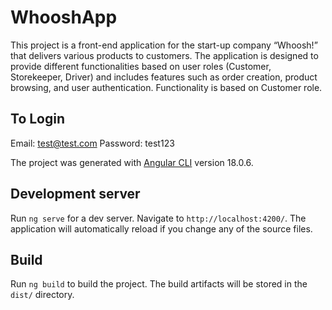 # WhooshApp

This project is a front-end application for the start-up company “Whoosh!” that delivers various products to customers. The application is designed to provide different functionalities based on user roles (Customer, Storekeeper, Driver) and includes features such as order creation, product browsing, and user authentication. Functionality is based on Customer role.

## To Login

Email: test@test.com
Password: test123

The project was generated with [Angular CLI](https://github.com/angular/angular-cli) version 18.0.6.

## Development server

Run `ng serve` for a dev server. Navigate to `http://localhost:4200/`. The application will automatically reload if you change any of the source files.

## Build

Run `ng build` to build the project. The build artifacts will be stored in the `dist/` directory.


